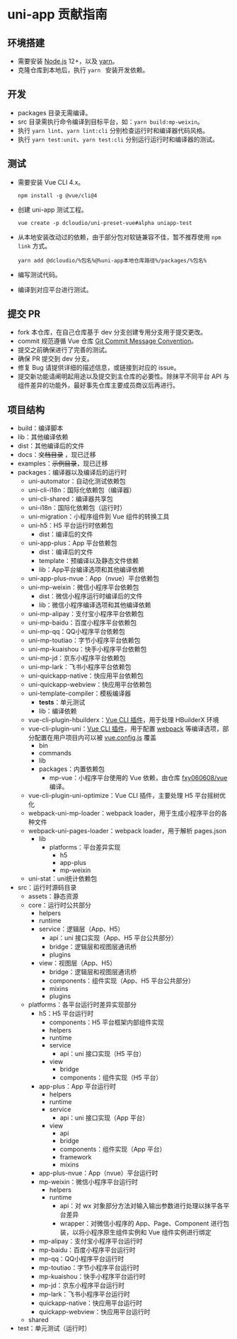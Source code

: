 # uni-app 贡献指南

## 环境搭建

* 需要安装 [Node.js](http://nodejs.org/) 12+，以及 [yarn](https://yarnpkg.com/en/docs/install)。
* 克隆仓库到本地后，执行 ```yarn ``` 安装开发依赖。

## 开发

* packages 目录无需编译。
* src 目录需执行命令编译到目标平台，如：```yarn build:mp-weixin```。
* 执行 ```yarn lint```、```yarn lint:cli``` 分别检查运行时和编译器代码风格。
* 执行 ```yarn test:unit```、```yarn test:cli``` 分别运行运行时和编译器的测试。

## 测试

* 需要安装 Vue CLI 4.x。

  ```
  npm install -g @vue/cli@4
  ```
* 创建 uni-app 测试工程。

  ```
  vue create -p dcloudio/uni-preset-vue#alpha uniapp-test
  ```
* 从本地安装改动过的依赖，由于部分包对软链兼容不佳，暂不推荐使用 ```npm link``` 方式。

  ```
  yarn add @dcloudio/%包名%@%uni-app本地仓库路径%/packages/%包名%
  ```
* 编写测试代码。
* 编译到对应平台进行测试。

## 提交 PR

* fork 本仓库，在自己仓库基于 dev 分支创建专用分支用于提交更改。
* commit 规范遵循 Vue 仓库 [Git Commit Message Convention](https://github.com/vuejs/vue/blob/dev/.github/COMMIT_CONVENTION.md)。
* 提交之前确保进行了完善的测试。
* 确保 PR 提交到 dev 分支。
* 修复 Bug 请提供详细的描述信息，或链接到对应的 issue。
* 提交新功能请阐明起用途以及提交到主仓库的必要性。除抹平不同平台 API 与组件差异的功能外，最好事先仓库主要成员商议后再进行。


## 项目结构

* build：编译脚本
* lib：其他编译依赖
* dist：其他编译后的文件
* docs：~~文档目录~~ ，现已迁移
* examples：~~示例目录~~，现已迁移
* packages：编译器以及编译后的运行时
  * uni-automator：自动化测试依赖包
  * uni-cli-i18n：国际化依赖包（编译器）
  * uni-cli-shared：编译器共享包
  * uni-i18n：国际化依赖包（运行时）
  * uni-migration：小程序组件到 Vue 组件的转换工具
  * uni-h5：H5 平台运行时依赖包
    * dist：编译后的文件
  * uni-app-plus：App 平台依赖包
    * dist：编译后的文件
    * template：预编译以及静态文件依赖
    * lib：App平台编译选项和其他编译依赖
  * uni-app-plus-nvue：App（nvue）平台依赖包
  * uni-mp-weixin：微信小程序平台依赖包
    * dist：微信小程序运行时编译后的文件
    * lib：微信小程序编译选项和其他编译依赖
  * uni-mp-alipay：支付宝小程序平台依赖包
  * uni-mp-baidu：百度小程序平台依赖包
  * uni-mp-qq：QQ小程序平台依赖包
  * uni-mp-toutiao：字节小程序平台依赖包
  * uni-mp-kuaishou：快手小程序平台依赖包
  * uni-mp-jd：京东小程序平台依赖包
  * uni-mp-lark：飞书小程序平台依赖包
  * uni-quickapp-native：快应用平台依赖包
  * uni-quickapp-webview：快应用平台依赖包
  * uni-template-compiler：模板编译器
    * __tests__：单元测试
    * lib：编译依赖
  * vue-cli-plugin-hbuilderx：[Vue CLI 插件](https://cli.vuejs.org/zh/dev-guide/plugin-dev.html)，用于处理 HBuilderX 环境
  * vue-cli-plugin-uni：[Vue CLI 插件](https://cli.vuejs.org/zh/dev-guide/plugin-dev.html)，用于配置 [webpack](https://webpack.js.org/concepts/) 等编译选项，部分配置在用户项目内可以被 [vue.config.js](https://cli.vuejs.org/zh/config/#vue-config-js) 覆盖
    * bin
    * commands
    * lib
    * packages：内置依赖包
      * mp-vue：小程序平台使用的 Vue 依赖，由仓库 [fxy060608/vue](https://github.com/fxy060608/vue) 编译。
  * vue-cli-plugin-uni-optimize：Vue CLI 插件，主要处理 H5 平台摇树优化
  * webpack-uni-mp-loader：webpack loader，用于生成小程序平台的各种文件
  * webpack-uni-pages-loader：webpack loader，用于解析 pages.json
    * lib
      * platforms：平台差异实现
        * h5
        * app-plus
        * mp-weixin
  * uni-stat：uni统计依赖包
* src：运行时源码目录
  * assets：静态资源
  * core：运行时公共部分
    * helpers
    * runtime
    * service：逻辑层（App、H5）
      * api：uni 接口实现（App、H5 平台公共部分）
      * bridge：逻辑层和视图层通讯桥
      * plugins
    * view：视图层（App、H5）
      * bridge：逻辑层和视图层通讯桥
      * components：组件实现（App、H5 平台公共部分）
      * mixins
      * plugins
  * platforms：各平台运行时差异实现部分
    * h5：H5 平台运行时
      * components：H5 平台框架内部组件实现
      * helpers
      * runtime
      * service
        * api：uni 接口实现（H5 平台）
      * view
        * bridge
        * components：组件实现（H5 平台）
    * app-plus：App 平台运行时
      * helpers
      * runtime
      * service
        * api：uni 接口实现（App 平台）
      * view
        * api
        * bridge
        * components：组件实现（App 平台）
        * framework
        * mixins
    * app-plus-nvue：App（nvue）平台运行时
    * mp-weixin：微信小程序平台运行时
      * helpers
      * runtime
        * api：对 wx 对象部分方法对输入输出参数进行处理以抹平各平台差异
        * wrapper：对微信小程序的 App、Page、Component 进行包装，以将小程序原生组件实例和 Vue 组件实例进行绑定
    * mp-alipay：支付宝小程序平台运行时
    * mp-baidu：百度小程序平台运行时
    * mp-qq：QQ小程序平台运行时
    * mp-toutiao：字节小程序平台运行时
    * mp-kuaishou：快手小程序平台运行时
    * mp-jd：京东小程序平台运行时
    * mp-lark：飞书小程序平台运行时
    * quickapp-native：快应用平台运行时
    * quickapp-webview：快应用平台运行时
  * shared
* test：单元测试（运行时）
